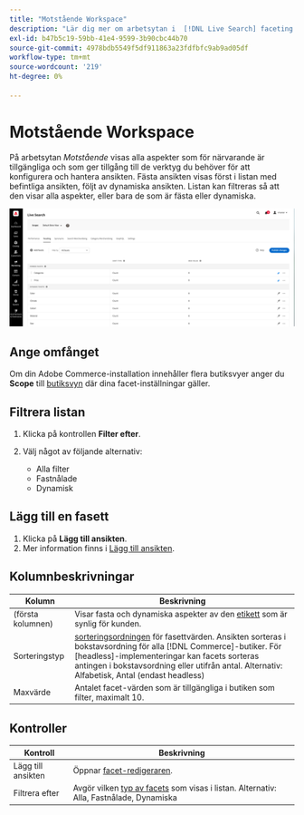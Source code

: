 ```yaml
---
title: "Motstående Workspace"
description: "Lär dig mer om arbetsytan i  [!DNL Live Search] faceting."
exl-id: b47b5c19-59bb-41e4-9599-3b90cbc44b70
source-git-commit: 4978bdb5549f5df911863a23fdfbfc9ab9ad05df
workflow-type: tm+mt
source-wordcount: '219'
ht-degree: 0%

---
```


# Motstående Workspace

På arbetsytan *Motstående* visas alla aspekter som för närvarande är tillgängliga och som ger tillgång till de verktyg du behöver för att konfigurera och hantera ansikten. Fästa ansikten visas först i listan med befintliga ansikten, följt av dynamiska ansikten. Listan kan filtreras så att den visar alla aspekter, eller bara de som är fästa eller dynamiska.

![Motstående arbetsyta](assets/faceting-workspace.png)

## Ange omfånget

Om din Adobe Commerce-installation innehåller flera butiksvyer anger du **Scope** till [butiksvyn](https://experienceleague.adobe.com/docs/commerce-admin/start/setup/websites-stores-views.html#scope-settings) där dina facet-inställningar gäller.

## Filtrera listan

1. Klicka på kontrollen **Filter efter**.
1. Välj något av följande alternativ:

   * Alla filter
   * Fastnålade
   * Dynamisk

## Lägg till en fasett

1. Klicka på **Lägg till ansikten**.
1. Mer information finns i [Lägg till ansikten](facets-add.md).

## Kolumnbeskrivningar

| Kolumn | Beskrivning |
|--- |--- |
| (första kolumnen) | Visar fasta och dynamiska aspekter av den [etikett](facets-type.md) som är synlig för kunden. |
| Sorteringstyp | [sorteringsordningen](facets-type.md) för fasettvärden. Ansikten sorteras i bokstavsordning för alla [!DNL Commerce]-butiker. För [headless]-implementeringar kan facets sorteras antingen i bokstavsordning eller utifrån antal. Alternativ: Alfabetisk, Antal (endast headless) |
| Maxvärde | Antalet facet-värden som är tillgängliga i butiken som filter, maximalt 10. |

## Kontroller

| Kontroll | Beskrivning |
|--- |--- |
| Lägg till ansikten | Öppnar [facet-redigeraren](facets-add.md). |
| Filtrera efter | Avgör vilken [typ av facets](facets-type.md) som visas i listan. Alternativ: Alla, Fastnålade, Dynamiska |
